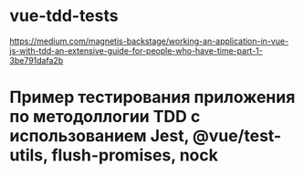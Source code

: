 # vue-tdd-tests

https://medium.com/magnetis-backstage/working-an-application-in-vue-js-with-tdd-an-extensive-guide-for-people-who-have-time-part-1-3be791dafa2b

# Пример тестирования приложения по методоллогии TDD с использованием Jest, @vue/test-utils, flush-promises, nock
